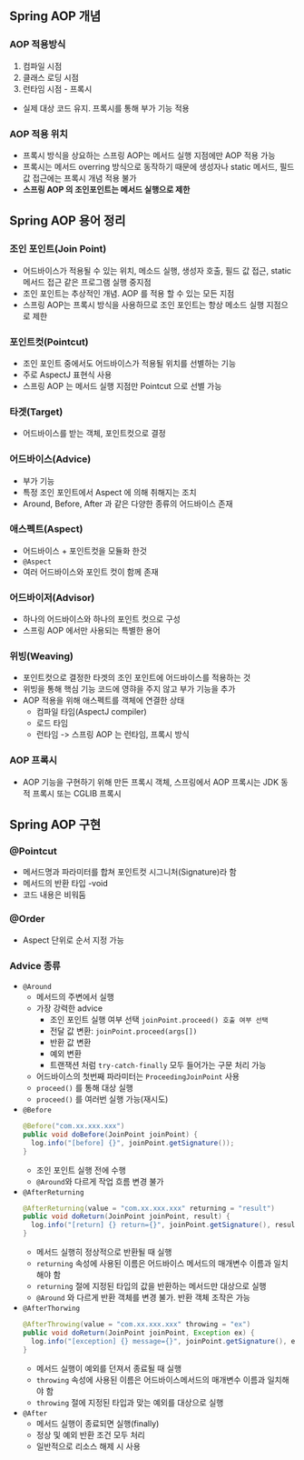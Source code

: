 ## Spring AOP 개념

### AOP 적용방식

1. 컴파일 시점
2. 클래스 로딩 시점
3. 런타임 시점 - 프록시

- 실제 대상 코드 유지. 프록시를 통해 부가 기능 적용

### AOP 적용 위치

- 프록시 방식을 상요하는 스프링 AOP는 메서드 실행 지점에만 AOP 적용 가능
- 프록시는 메서드 overring 방식으로 동작하기 때문에 생성자나 static 메서드, 필드값 접근에는 프록시 개념 적용 불가
- **스프링 AOP 의 조인포인트는 메서드 실행으로 제한**

## Spring AOP 용어 정리

### 조인 포인트(Join Point)

- 어드바이스가 적용될 수 있는 위치, 메소드 실행, 생성자 호출, 필드 값 접근, static 메서드 접근 같은 프로그램 실행 중지점
- 조인 포인트는 추상적인 개념. AOP 를 적용 할 수 있는 모든 지점
- 스프링 AOP는 프록시 방식을 사용하므로 조인 포인트는 항상 메소드 실행 지점으로 제한

### 포인트컷(Pointcut)

- 조인 포인트 중에서도 어드바이스가 적용될 위치를 선별하는 기능
- 주로 AspectJ 표현식 사용
- 스프링 AOP 는 메서드 실행 지점만 Pointcut 으로 선별 가능

### 타겟(Target)

- 어드바이스를 받는 객체, 포인트컷으로 결정

### 어드바이스(Advice)

- 부가 기능
- 특정 조인 포인트에서 Aspect 에 의해 취해지는 조치
- Around, Before, After 과 같은 다양한 종류의 어드바이스 존재

### 애스펙트(Aspect)

- 어드바이스 + 포인트컷을 모듈화 한것
- `@Aspect`
- 여러 어드바이스와 포인트 컷이 함께 존재

### 어드바이저(Advisor)

- 하나의 어드바이스와 하나의 포인트 컷으로 구성
- 스프링 AOP 에서만 사용되는 특별한 용어

### 위빙(Weaving)

- 포인트컷으로 결정한 타겟의 조인 포인트에 어드바이스를 적용하는 것
- 위빙을 통해 핵심 기능 코드에 영햐을 주지 않고 부가 기능을 추가
- AOP 적용을 위해 애스펙트를 객체에 연결한 상태
  - 컴파일 타임(AspectJ compiler)
  - 로드 타임
  - 런타임 -> 스프링 AOP 는 런타임, 프록시 방식

### AOP 프록시

- AOP 기능을 구현하기 위해 만든 프록시 객체, 스프링에서 AOP 프록시는 JDK 동적 프록시 또는 CGLIB 프록시

## Spring AOP 구현

### @Pointcut

- 메서드명과 파라미터를 합쳐 포인트컷 시그니처(Signature)라 함
- 메서드의 반환 타입 -void
- 코드 내용은 비워둠

### @Order

- Aspect 단위로 순서 지정 가능

### Advice 종류

- `@Around`
  - 메서드의 주변에서 실행
  - 가장 강력한 advice
    - 조인 포인트 실행 여부 선택 `joinPoint.proceed() 호출 여부 선택`
    - 전달 값 변환: `joinPoint.proceed(args[])`
    - 반환 값 변환
    - 예외 변환
    - 트랜잭션 처럼 `try-catch-finally` 모두 들어가는 구문 처리 가능
  - 어드바이스의 첫번째 파라미터는 `ProceedingJoinPoint` 사용
  - `proceed()` 를 통해 대상 실행
  - `proceed()` 를 여러번 실행 가능(재시도)
- `@Before`
  ```java
  @Before("com.xx.xxx.xxx")
  public void doBefore(JoinPoint joinPoint) {
    log.info("[before] {}", joinPoint.getSignature());
  }
  ```  
  - 조인 포인트 실행 전에 수행
  - `@Around`와 다르게 작업 흐름 변경 불가
- `@AfterReturning`
  ```java
  @AfterReturning(value = "com.xx.xxx.xxx" returning = "result")
  public void doReturn(JoinPoint joinPoint, result) {
    log.info("[return] {} return={}", joinPoint.getSignature(), result);
  }
  ```  
  - 메서드 실행히 정상적으로 반환될 때 실행
  - `returning` 속성에 사용된 이름은 어드바이스 메서드의 매개변수 이름과 일치해야 함
  - `returning` 절에 지정된 타입의 값을 반환하는 메서드만 대상으로 실행
  - `@Around` 와 다르게 반환 객체를 변경 불가. 반환 객체 조작은 가능
- `@AfterThorwing`
  ```java
  @AfterThrowing(value = "com.xx.xxx.xxx" throwing = "ex")
  public void doReturn(JoinPoint joinPoint, Exception ex) {
    log.info("[exception] {} message={}", joinPoint.getSignature(), ex.getMessage);
  }
  ```  
  - 메서드 실행이 예외를 던져서 종료될 때 실행
  - `throwing` 속성에 사용된 이름은 어드바이스메서드의 매개변수 이름과 일치해야 함
  - `throwing` 절에 지정된 타입과 맞는 예외를 대상으로 실행
- `@After`
  - 메서드 실행이 종료되면 실행(finally)
  - 정상 및 예외 반환 조건 모두 처리
  - 일반적으로 리소스 해제 시 사용
